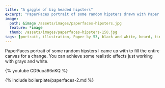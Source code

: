```yaml
---
title: "A gaggle of big headed hipsters"
excerpt: "PaperFaces portrait of some random hipsters drawn with Paper by 53 on an iPad."
image: 
  path: &image /assets/images/paperfaces-hipsters.jpg 
  feature: *image
  thumb: /assets/images/paperfaces-hipsters-150.jpg
tags: [portrait, illustration, Paper by 53, black and white, beard, time lapse]
---
```


PaperFaces portrait of some random hipsters I came up with to fill the entire canvas for a change. You can achieve some realistic effects just working with grays and white.

{% youtube CD9uoa96nKQ %}

{% include boilerplate/paperfaces-2.md %}
